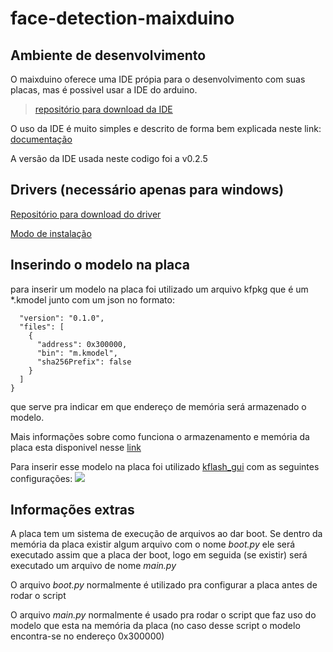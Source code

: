 # face-detection-maixduino

## Ambiente de desenvolvimento
O maixduino oferece uma IDE própia para o desenvolvimento com suas placas, mas é possivel usar a IDE do arduino.
> [repositório para download da IDE](https://dl.sipeed.com/MAIX/MaixPy/ide/)

O uso da IDE é muito simples e descrito de forma bem explicada neste link: [documentação](https://wiki.sipeed.com/soft/maixpy/en/get_started/env_maixpyide.html)

A versão da IDE usada neste codigo foi a v0.2.5
## Drivers (necessário apenas para windows)
[Repositório para download do driver](https://dl.sipeed.com/MAIX/tools/driver)

[Modo de instalação](https://wiki.sipeed.com/soft/maixpy/en/get_started/install_driver/duino.html)

## Inserindo o modelo na placa
para inserir um modelo na placa foi utilizado um arquivo kfpkg que é um *.kmodel junto com um json no formato: 
```
  "version": "0.1.0",
  "files": [
    {
      "address": 0x300000,
      "bin": "m.kmodel",
      "sha256Prefix": false
    }
  ]
}
```
que serve pra indicar em que endereço de memória será armazenado o modelo. 

Mais informações sobre como funciona o armazenamento e memória da placa esta disponivel nesse [link](https://wiki.sipeed.com/soft/maixpy/en/get_started/get_started_fs.html)

Para inserir esse modelo na placa foi utilizado [kflash_gui](https://github.com/sipeed/kflash_gui/releases) com as seguintes configurações:
![](img/kflash_gui.png)

## Informações extras
A placa tem um sistema de execução de arquivos ao dar boot. Se dentro da memória da placa existir algum arquivo com o nome *boot.py* ele será executado assim que a placa der boot, logo em seguida (se existir) será executado um arquivo de nome *main.py*

O arquivo *boot.py* normalmente é utilizado pra configurar a placa antes de rodar o script 

O arquivo *main.py* normalmente é usado pra rodar o script que faz uso do modelo que esta na memória da placa (no caso desse script o modelo encontra-se no endereço 0x300000)





